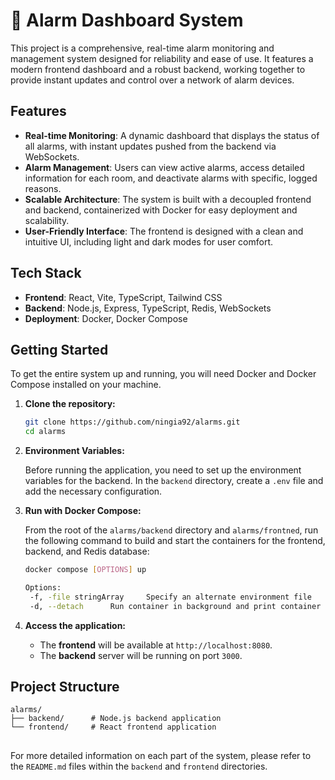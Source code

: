 # 🚨 Alarm Dashboard System

This project is a comprehensive, real-time alarm monitoring and management system designed for reliability and ease of use. It features a modern frontend dashboard and a robust backend, working together to provide instant updates and control over a network of alarm devices.

## Features

- **Real-time Monitoring**: A dynamic dashboard that displays the status of all alarms, with instant updates pushed from the backend via WebSockets.
- **Alarm Management**: Users can view active alarms, access detailed information for each room, and deactivate alarms with specific, logged reasons.
- **Scalable Architecture**: The system is built with a decoupled frontend and backend, containerized with Docker for easy deployment and scalability.
- **User-Friendly Interface**: The frontend is designed with a clean and intuitive UI, including light and dark modes for user comfort.

## Tech Stack

- **Frontend**: React, Vite, TypeScript, Tailwind CSS
- **Backend**: Node.js, Express, TypeScript, Redis, WebSockets
- **Deployment**: Docker, Docker Compose

## Getting Started

To get the entire system up and running, you will need Docker and Docker Compose installed on your machine.

1.  **Clone the repository:**

    ```bash
    git clone https://github.com/ningia92/alarms.git
    cd alarms
    ```

2.  **Environment Variables:**

    Before running the application, you need to set up the environment variables for the backend. In the `backend` directory, create a `.env` file and add the necessary configuration.

3.  **Run with Docker Compose:**

    From the root of the `alarms/backend` directory and `alarms/frontned`, run the following command to build and start the containers for the frontend, backend, and Redis database:

    ```bash
    docker compose [OPTIONS] up

    Options:
     -f, -file stringArray     Specify an alternate environment file
     -d, --detach      Run container in background and print container ID
    ```

4.  **Access the application:**

    - The **frontend** will be available at `http://localhost:8080`.
    - The **backend** server will be running on port `3000`.

## Project Structure

```
alarms/
├── backend/      # Node.js backend application
└── frontend/     # React frontend application
```

##

For more detailed information on each part of the system, please refer to the `README.md` files within the `backend` and `frontend` directories.
